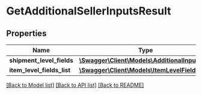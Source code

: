 # GetAdditionalSellerInputsResult

## Properties

Name | Type | Description | Notes
------------ | ------------- | ------------- | -------------
**shipment_level_fields** | [**\Swagger\Client\Models\AdditionalInputsList**](AdditionalInputsList.md) |  | [optional]
**item_level_fields_list** | [**\Swagger\Client\Models\ItemLevelFieldsList**](ItemLevelFieldsList.md) |  | [optional]

[[Back to Model list]](../../README.md#documentation-for-models) [[Back to API list]](../../README.md#documentation-for-api-endpoints) [[Back to README]](../../README.md)

